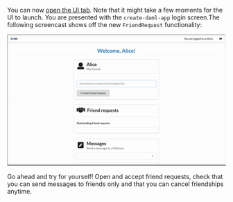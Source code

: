 You can now [open the UI
tab](https://[[HOST_SUBDOMAIN]]-3000-[[KATACODA_HOST]].environments.katacoda.com). Note that it
might take a few moments for the UI to launch. You are presented with the `create-daml-app` login
screen.The following screencast shows off the new `FriendRequest` functionality:

![screencast](assets/friend_request.gif)

Go ahead and try for yourself! Open and accept friend requests, check that you can send messages to
friends only and that you can cancel friendships anytime.
